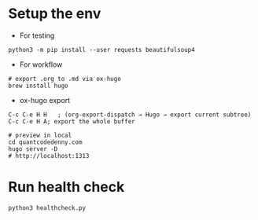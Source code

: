 # Setup the env

- For testing
```
python3 -m pip install --user requests beautifulsoup4
```

- For workflow
```
# export .org to .md via ox-hugo
brew install hugo
```
- ox-hugo export
```
C-c C-e H H   ; (org-export-dispatch → Hugo → export current subtree)
C-c C-e H A; export the whole buffer

# preview in local
cd quantcodedenny.com
hugo server -D
# http://localhost:1313
```
# Run health check
```
python3 healthcheck.py
```
